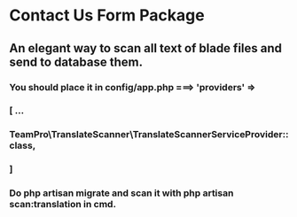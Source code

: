 # Contact Us Form Package

## An elegant way to scan all text of blade files and send to database them.

### You should place it in config/app.php ===> 'providers' => 
### [ ...
### TeamPro\TranslateScanner\TranslateScannerServiceProvider::class,
### ]
### Do    php artisan migrate   and   scan it with     php artisan scan:translation   in cmd.
